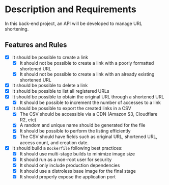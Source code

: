 # Description and Requirements
In this back-end project, an API will be developed to manage URL shortening.

## Features and Rules
- [x]  It should be possible to create a link
    - [x]  It should not be possible to create a link with a poorly formatted shortened URL
    - [x]  It should not be possible to create a link with an already existing shortened URL

- [x]  It should be possible to delete a link
- [x]  It should be possible to list all registered URLs
- [x]  It should be possible to obtain the original URL through a shortened URL
    - [x]  It should be possible to increment the number of accesses to a link

- [x]  It should be possible to export the created links in a CSV
    - [x]  The CSV should be accessible via a CDN (Amazon S3, Cloudflare R2, etc)
    - [x]  A random and unique name should be generated for the file
    - [x]  It should be possible to perform the listing efficiently
    - [x]  The CSV should have fields such as original URL, shortened URL, access count, and creation date.

- [x] It should build a `Dockerfile` following best practices:
    - [x] It should use multi-stage builds to minimize image size
    - [x] It should run as a non-root user for security
    - [x] It should only include production dependencies
    - [x] It should use a distroless base image for the final stage
    - [x] It should properly expose the application port
